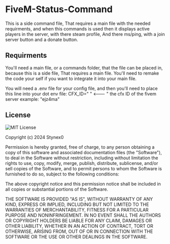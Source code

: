 # FiveM-Status-Command
This is a side command file, That requires a main file with the needed requirments, and when this commands is used then it displays active players in the server, with there steam profile, And there ms/ping, with a join server button and a donate button. 

## Requirments

You'll need a main file, or a commands folder, that the file can be placed in, 
because this is a side file, That requires a main file. You'll need to remake the code 
your self if you want to integrate it into your main file. 

You will need a .env file for your config file, and then you'll need to place this 
line into your dot env file: CFX_ID=" " <--- " the cfx ID of the fivem server example: "ejz4ma"

## License

![MIT License](https://img.shields.io/badge/License-MIT-green.svg)

Copyright (c) 2024 Stynex0

Permission is hereby granted, free of charge, to any person obtaining a copy
of this software and associated documentation files (the "Software"), to deal
in the Software without restriction, including without limitation the rights
to use, copy, modify, merge, publish, distribute, sublicense, and/or sell
copies of the Software, and to permit persons to whom the Software is
furnished to do so, subject to the following conditions:

The above copyright notice and this permission notice shall be included in all
copies or substantial portions of the Software.

THE SOFTWARE IS PROVIDED "AS IS", WITHOUT WARRANTY OF ANY KIND, EXPRESS OR
IMPLIED, INCLUDING BUT NOT LIMITED TO THE WARRANTIES OF MERCHANTABILITY,
FITNESS FOR A PARTICULAR PURPOSE AND NONINFRINGEMENT. IN NO EVENT SHALL THE
AUTHORS OR COPYRIGHT HOLDERS BE LIABLE FOR ANY CLAIM, DAMAGES OR OTHER
LIABILITY, WHETHER IN AN ACTION OF CONTRACT, TORT OR OTHERWISE, ARISING FROM,
OUT OF OR IN CONNECTION WITH THE SOFTWARE OR THE USE OR OTHER DEALINGS IN THE
SOFTWARE.
